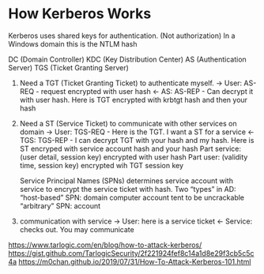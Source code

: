 # How Kerberos Works
 Kerberos uses shared keys for authentication. (Not authorization)
	In a Windows domain this is the NTLM hash

DC (Domain Controller)
	KDC (Key Distribution Center)
		AS (Authentication Server)
		TGS (Ticket Granting Server)

1) Need a TGT (Ticket Granting Ticket) to authenticate myself.
	-> User: AS-REQ - request encrypted with user hash
	<- AS: AS-REP - Can decrypt it with user hash. Here is TGT encrypted with krbtgt hash and then your hash

2) Need a ST (Service Ticket) to communicate with other services on domain
	-> User: TGS-REQ - Here is the TGT. I want a ST for a service
	<- TGS: TGS-REP - I can decrypt TGT with your hash and my hash. Here is ST encryped with service account hash and your hash
		Part service: (user detail, session key) encrypted with user hash
		Part user: (validity time, session key) encrypted wih TGT session key

	Service Principal Names (SPNs) determines service account with service to encrypt the service ticket with hash. Two “types” in AD: 
		“host-based” SPN: domain computer account 
			tent to be uncrackable
		“arbitrary” SPN: account

3) communication with service
	-> User: here is a service ticket
	<- Service: checks out. You may communicate
	
https://www.tarlogic.com/en/blog/how-to-attack-kerberos/
https://gist.github.com/TarlogicSecurity/2f221924fef8c14a1d8e29f3cb5c5c4a
https://m0chan.github.io/2019/07/31/How-To-Attack-Kerberos-101.html